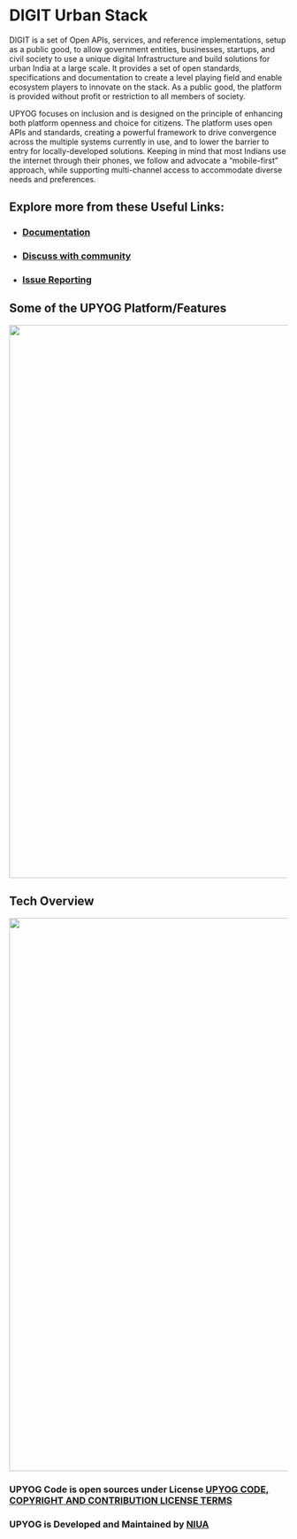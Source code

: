 # DIGIT Urban Stack 
 
DIGIT is a set of Open APIs, services, and reference implementations, setup as a public good, to allow government entities, businesses, startups, and civil society to use a unique digital Infrastructure and build solutions for urban India at a large scale. It provides a set of open standards, specifications and documentation to create a level playing field and enable ecosystem players to innovate on the stack. As a public good, the platform is provided without profit or restriction to all members of society.

UPYOG focuses on inclusion and is designed on the principle of enhancing both platform openness and choice for citizens. The platform uses open APIs and standards, creating a powerful framework to drive convergence across the multiple systems currently in use, and to lower the barrier to entry for locally-developed solutions. Keeping in mind that most Indians use the internet through their phones, we follow and advocate a “mobile-first” approach, while supporting multi-channel access to accommodate diverse needs and preferences.

## Explore more from these Useful Links:

* ### [Documentation](https://upyog-docs.gitbook.io/upyog-v-1.0)

* ### [Discuss with community](https://github.com/orgs/upyog/discussions)

* ### [Issue Reporting](https://github.com/upyog/UPYOG/issues)


## Some of the UPYOG Platform/Features
<img src="https://nugp-assets.s3.ap-south-1.amazonaws.com/nugp+asset/UPYOG_Features.png" width="1000">

## Tech Overview
<img src="https://nugp-assets.s3.ap-south-1.amazonaws.com/nugp+asset/UPYOG_TechStack+(1).png" width="1000">


### UPYOG Code is open sources under License [UPYOG CODE, COPYRIGHT AND CONTRIBUTION LICENSE TERMS](https://upyog.niua.org/employee/Upyog%20Code%20and%20Copyright%20License_v1.pdf)

### UPYOG is Developed and Maintained by [NIUA](https://niua.in/)

